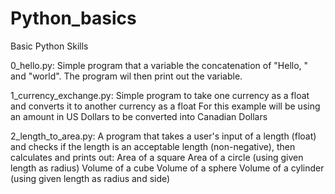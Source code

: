 # Python_basics
Basic Python Skills

0_hello.py:
Simple program that a variable the concatenation of "Hello, " and "world".
The program wil then print out the variable.

1_currency_exchange.py:
Simple program to take one currency as a float and converts it to another currency as a float
For this example will be using an amount in US Dollars to be converted into Canadian Dollars

2_length_to_area.py:
A program that takes a user's input of a length (float) and checks if the length is an acceptable length (non-negative),
then calculates and prints out:
Area of a square
Area of a circle (using given length as radius)
Volume of a cube
Volume of a sphere
Volume of a cylinder (using given length as radius and side)

